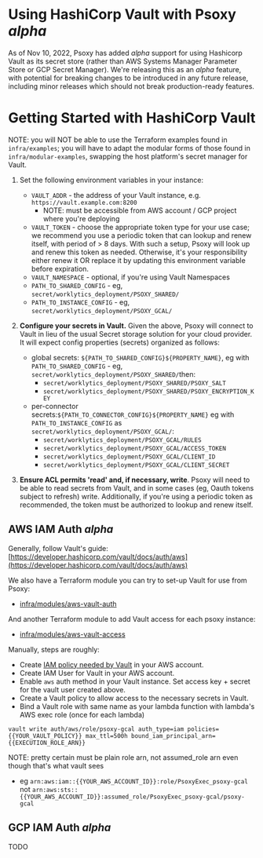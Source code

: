 # Using HashiCorp Vault with Psoxy *alpha*

As of Nov 10, 2022, Psoxy has added *alpha* support for using Hashicorp Vault as its secret store
(rather than AWS Systems Manager Parameter Store or GCP Secret Manager). We're releasing this as an
*alpha* feature, with potential for breaking changes to be introduced in any future release,
including minor releases which should not break production-ready features.

# Getting Started with HashiCorp Vault

NOTE: you will NOT be able to use the Terraform examples found in `infra/examples`; you will have
to adapt the modular forms of those found in `infra/modular-examples`, swapping the host platform's
secret manager for Vault.

  1. Set the following environment variables in your instance:

     * `VAULT_ADDR` - the address of your Vault instance, e.g. `https://vault.example.com:8200`
       * NOTE: must be accessible from AWS account / GCP project where you're deploying
     * `VAULT_TOKEN` - choose the appropriate token type for your use case; we recommend you use
        a periodic token that can lookup and renew itself, with period of > 8 days. With such a
        setup, Psoxy will look up and renew this token as needed. Otherwise, it's your responsibility
        either renew it OR replace it by updating this environment variable before expiration.
     * `VAULT_NAMESPACE` - optional, if you're using Vault Namespaces
     * `PATH_TO_SHARED_CONFIG` - eg, `secret/worklytics_deployment/PSOXY_SHARED/`
     * `PATH_TO_INSTANCE_CONFIG` - eg, `secret/worklytics_deployment/PSOXY_GCAL/`

  2. **Configure your secrets in Vault.** Given the above, Psoxy will connect to Vault in lieu of
     the usual Secret storage solution for your cloud provider. It will expect config properties
     (secrets) organized as follows:
        * global secrets: `${PATH_TO_SHARED_CONFIG}${PROPERTY_NAME}`, eg with
          `PATH_TO_SHARED_CONFIG` - eg, `secret/worklytics_deployment/PSOXY_SHARED/`then:
            * `secret/worklytics_deployment/PSOXY_SHARED/PSOXY_SALT`
            * `secret/worklytics_deployment/PSOXY_SHARED/PSOXY_ENCRYPTION_KEY`
        * per-connector secrets:`${PATH_TO_CONNECTOR_CONFIG}${PROPERTY_NAME}` eg with
          `PATH_TO_INSTANCE_CONFIG` as `secret/worklytics_deployment/PSOXY_GCAL/`:
            * `secret/worklytics_deployment/PSOXY_GCAL/RULES`
            * `secret/worklytics_deployment/PSOXY_GCAL/ACCESS_TOKEN`
            * `secret/worklytics_deployment/PSOXY_GCAL/CLIENT_ID`
            * `secret/worklytics_deployment/PSOXY_GCAL/CLIENT_SECRET`

   3. **Ensure ACL permits 'read' and, if necessary, write**. Psoxy will need to be able to read
      secrets from Vault, and in some cases (eg, Oauth tokens subject to refresh) write.
      Additionally, if you're using a periodic token as recommended, the token must be authorized
      to lookup and renew itself.


## AWS IAM Auth *alpha*

Generally, follow Vault's guide: [https://developer.hashicorp.com/vault/docs/auth/aws](https://developer.hashicorp.com/vault/docs/auth/aws)

We also have a Terraform module you can try to set-up Vault for use from Psoxy:
  - [infra/modules/aws-vault-auth](../../../infra/modules/aws-vault-auth)

And another Terraform module to add Vault access for each psoxy instance:
  - [infra/modules/aws-vault-access](../../../infra/modules/aws-vault-access)


Manually, steps are roughly:
  - Create [IAM policy needed by Vault](https://developer.hashicorp.com/vault/docs/auth/aws#recommended-vault-iam-policy) in your AWS account.
  - Create IAM User for Vault in your AWS account.
  - Enable `aws` auth method in your Vault instance. Set access key + secret for the vault user created above.
  - Create a Vault policy to allow access to the necessary secrets in Vault.
  - Bind a Vault role with same name as your lambda function with lambda's AWS exec role (once for each lambda)
```shell
vault write auth/aws/role/psoxy-gcal auth_type=iam policies={{YOUR_VAULT_POLICY}} max_ttl=500h bound_iam_principal_arn={{EXECUTION_ROLE_ARN}}
```

NOTE: pretty certain must be plain role arn, not assumed_role arn even though that's what vault sees
 - eg `arn:aws:iam::{{YOUR_AWS_ACCOUNT_ID}}:role/PsoxyExec_psoxy-gcal` not `arn:aws:sts::{{YOUR_AWS_ACCOUNT_ID}}:assumed_role/PsoxyExec_psoxy-gcal/psoxy-gcal`

## GCP IAM Auth *alpha*

TODO
